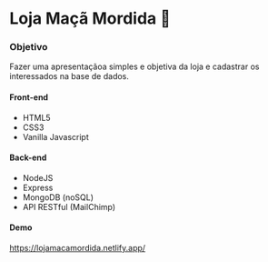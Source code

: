 # Loja Maçã Mordida 🍎

### Objetivo

Fazer uma apresentaçãoa simples e objetiva da loja e cadastrar os interessados na base de dados.

#### Front-end

* HTML5 
* CSS3 
* Vanilla Javascript

#### Back-end

* NodeJS
* Express
* MongoDB (noSQL)
* API RESTful (MailChimp)

#### Demo

<https://lojamacamordida.netlify.app/>
